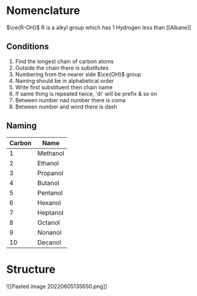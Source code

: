 # Nomenclature
$\ce{R-OH}$ 
R is a alkyl group which has 1 Hydrogen less than [[Alkane]]

## Conditions
1) Find the longest chain of carbon atoms
2) Outside the chain there is substitutes
3) Numbering from the nearer side $\ce{OH}$ group
4) Naming should be in alphabetical order
5) Write first substituent then chain name
6) If same thing is repeated twice, 'di' will be prefix & so on
7) Between number nad number there is coma
8) Between number and word there is dash

## Naming
| Carbon | Name      |
| ------ | --------- |
| 1      | Methanol |
| 2      | Ethanol  |
| 3      | Propanol |
| 4      | Butanol  |
| 5      | Pentanol |
| 6      | Hexanol  |
| 7      | Heptanol |
| 8      | Octanol  |
| 9      | Nonanol  |
| 10     | Decanol  |


# Structure
![[Pasted image 20220605135650.png]]